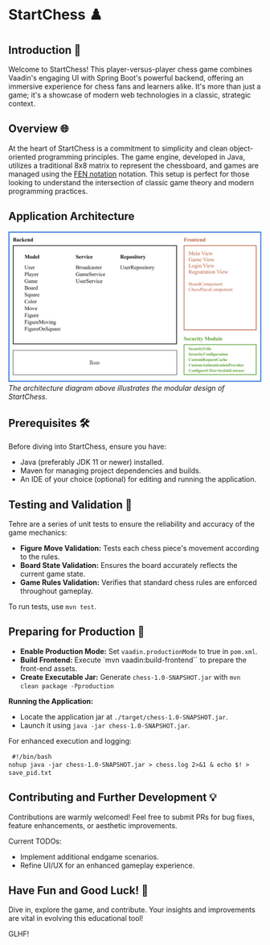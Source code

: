 # StartChess ♟️️

## Introduction 📖

Welcome to StartChess! This player-versus-player chess game combines Vaadin's engaging UI with Spring Boot's powerful backend, offering an immersive experience for chess fans and learners alike. It's more than just a game; it's a showcase of modern web technologies in a classic, strategic context.

## Overview 🌐

At the heart of StartChess is a commitment to simplicity and clean object-oriented programming principles. The game engine, developed in Java, utilizes a traditional 8x8 matrix to represent the chessboard, and games are managed using the [FEN notation](https://en.wikipedia.org/wiki/Forsyth%E2%80%93Edwards_Notation) notation. This setup is perfect for those looking to understand the intersection of classic game theory and modern programming practices.

## Application Architecture

![Application architecture](/architecture.png)
_The architecture diagram above illustrates the modular design of StartChess._

## Prerequisites 🛠️

Before diving into StartChess, ensure you have:

-   Java (preferably JDK 11 or newer) installed.
-   Maven for managing project dependencies and builds.
-   An IDE of your choice (optional) for editing and running the application.

## Testing and Validation 🧪

Tehre are a series of unit tests to ensure the reliability and accuracy of the game mechanics:

-   **Figure Move Validation:** Tests each chess piece's movement according to the rules.
-   **Board State Validation:** Ensures the board accurately reflects the current game state.
-   **Game Rules Validation:** Verifies that standard chess rules are enforced throughout gameplay.

To run tests, use `mvn test`.

## Preparing for Production 🚀

-   **Enable Production Mode:** Set `vaadin.productionMode` to true in `pom.xml`.
-   **Build Frontend:** Execute `mvn vaadin:build-frontend`` to prepare the front-end assets.
-   **Create Executable Jar:** Generate `chess-1.0-SNAPSHOT.jar` with `mvn clean package -Pproduction`

**Running the Application:**

-   Locate the application jar at `./target/chess-1.0-SNAPSHOT.jar`.
-   Launch it using `java -jar chess-1.0-SNAPSHOT.jar`.

For enhanced execution and logging:

```
 #!/bin/bash
nohup java -jar chess-1.0-SNAPSHOT.jar > chess.log 2>&1 & echo $! > save_pid.txt
```

## Contributing and Further Development 💡

Contributions are warmly welcomed! Feel free to submit PRs for bug fixes, feature enhancements, or aesthetic improvements.

Current TODOs:

-   Implement additional endgame scenarios.
-   Refine UI/UX for an enhanced gameplay experience.

## Have Fun and Good Luck! 🎉

Dive in, explore the game, and contribute. Your insights and improvements are vital in evolving this educational tool!

GLHF!
